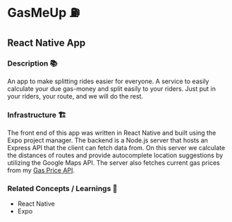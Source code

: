 # GasMeUp ⛽

## React Native App

### Description 📚

An app to make splitting rides easier for everyone. A service to easily calculate your due gas-money and split easily to your riders. Just put in your riders, your route, and we will do the rest.

### Infrastructure 🏗️

The front end of this app was written in React Native and built using the Expo project manager. The backend is a Node.js server that hosts an Express API that the client can fetch data from. On this server we calculate the distances of routes and provide autocomplete location suggestions by utilizing the Google Maps API. The server also fetches current gas prices from my [Gas Price API](https://rapidapi.com/mmcardle-drx9FYQNK/api/canadian-gas-prices/).

### Related Concepts / Learnings 💭

* React Native
* Expo
